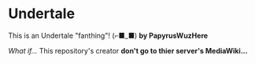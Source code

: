 # Undertale
This is an Undertale "fanthing"! (⌐■_■)
**by PapyrusWuzHere**


*What if...*
This repository's creator **don't go to thier server's MediaWiki...**
